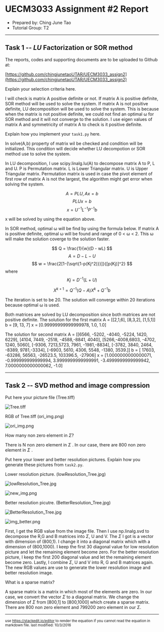 UECM3033 Assignment #2 Report
========================================================

- Prepared by: Ching June Tao
- Tutorial Group: T2

--------------------------------------------------------

## Task 1 --  $LU$ Factorization or SOR method

The reports, codes and supporting documents are to be uploaded to Github at: 

[https://github.com/chingjunetaoUTAR/UECM3033_assign2](https://github.com/chingjunetaoUTAR/UECM3033_assign2)

Explain your selection criteria here.

I will check is matrix A positive definite or not. If matrix A is positive definite, SOR method will be used to solve the system. If matrix A is not positive definite, LU decomposition will be used to solve the system. This is because when the matrix is not positive definite, we could not find an optimal ω for SOR method and it will not converge to the solution.
I use eigen values of matrix A and symmetricity of matrix A to check is it positive definite. 

Explain how you implement your `task1.py` here.

In solve(A,b)
property of matrix wil be checked and condition will be initialized.
This condition will decide whether LU decompotion or SOR method use to solve the system.

In LU decomposition, I use scipy.linalg.lu(A) to decompose matrix A to P, L and U.
P is Permutation matrix.
L is Lower Triangular matrix.
U is Upper Triangular matrix.
Permutation matrix is used in case the pivot element of first row of matrix A is not the largest, the algorithm might get error when solving the system.

$$ A = PLU  ,    Ax = b$$
$$ PLUx = b $$
$$ x =  U^{-1}L^{-1}P^{-1}b $$

x will be solved by using the equation above. 


In SOR method, optimal ω will be find by using the formula below. If matrix A is positive definite, optimal ω will be found and range of 0 < ω < 2. This ω will make the solution coverge to the solution faster.

$$ Q = \frac{1}{w}(D - wL) $$
$$ A = D-L-U $$
$$ w = \frac{2[1-{\sqrt{1-p(Kj^2)}}]}{[p(Kj)]^2} $$
where  $$Kj = D^{-1}(L+U)$$

$$ X^{k+1} = Q^{-1}(Q-A)X^{k} + Q^{-1}b$$

The iteration is set to be 20. The solution will converge within 20 iterations because optimal ω is used.

 Both matrices are solved by LU decomposition since both matrices are not positive definite. 
 The solution for the first matrix 
 A = [[2,1,6], [8,3,2], [1,5,1]]
 b = [9, 13, 7]
 x = [0.99999999999999978, 1.0, 1.0]
 
 
 The solution for second matrix
A = [[6566, -5202, -4040, -5224, 1420, 6229],
      [4104, 7449, -2518, -4588,-8841, 4040],
      [5266,-4008,6803, -4702, 1240, 5060], 
      [-9306, 7213,5723, 7961, -1981,-8834],
      [-3782, 3840, 2464, -8389, 9781,-3334],
      [-6903, 5610, 4306, 5548, -1380, 3539.]]
b = [ 17603,  -63286,   56563,  -26523.5, 103396.5, -27906]
x = [1.0000000000000071, -0.999999999999994, 3.9999999999999991, -3.4999999999999942, 7.0000000000000062, -1.0]
 


---------------------------------------------------------

## Task 2 -- SVD method and image compression

Put here your picture file (Tree.tiff)

![Tree.tiff](Tree.tiff)

RGB of Tree.tiff (ori_img.png)

![ori_img.png](ori_img.png)

How many non zero element in $\Sigma$?

There is N non zero element in $\Sigma$ .
In our case, there are 800 non zero element in $\Sigma$ .


Put here your lower and better resolution pictures. Explain how you generate
these pictures from `task2.py`.

Lower resolution picture. (lowResolution_Tree.jpg)

![lowResolution_Tree.jpg](lowResolution_Tree.jpg)

![new_img.png](new_img.png)

Better resolution picutre. (BetterResolution_Tree.jpg)

![BetterResolution_Tree.jpg](BetterResolution_Tree.jpg)

![img_better.png](img_better.png)


First, I get the RGB value from the image file. Then I use np.linalg.svd to decompose the R,G and B matrices into $\Sigma$, U and V. The $\Sigma$ I got is a vector with dimension of (800,1). I change it into a diagonal matrix which with a dimension of (800,1000). I keep the first 30 diagonal value for low resolution picture and let the remaining element become zero. For the better resolution picture, I keep the first 200 diagonal value and let the remaining element become zero. Lastly, I combine $\Sigma$, U and V into R, G and B matrices again. The new RGB values are use to generate the lower resolution image and better resolution image.


What is a sparse matrix?

A sparse matrix is a matrix in which most of the elements are zero.
In our case, we convert the vector $\Sigma$ to a diagonal matrix. We change the dimension of $\Sigma$ from [800,1] to [800,1000] which create a sparse matrix. There are 800 non zero element and 799200 zero element in our $\Sigma$.



-----------------------------------
<sup>use https://stackedit.io/editor to render the equation if you cannot read the equation in markdown file. </sup>
<sup>last modified: 10/3/2016</sup>

